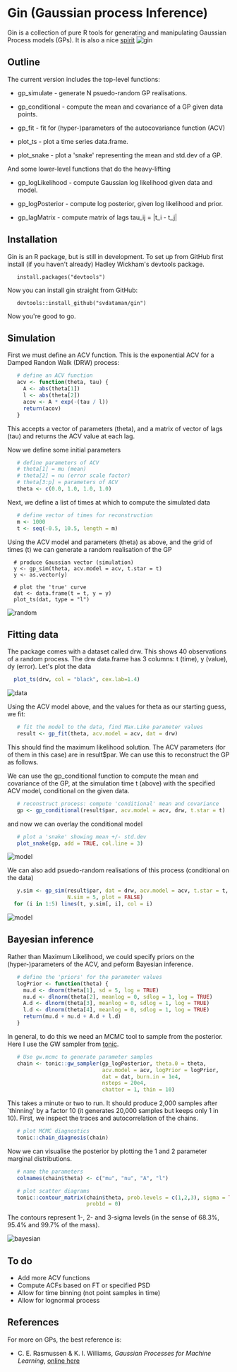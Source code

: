 # Gin (Gaussian process Inference)

Gin is a collection of pure R tools for generating and manipulating Gaussian 
Process models (GPs). It is also a nice [spirit](https://en.wikipedia.org/wiki/Gin)
![gin](/figs/martini.png)


## Outline

The current version includes the top-level functions:

* gp_simulate - generate N psuedo-random GP realisations.

* gp_conditional - compute the mean and covariance of a GP given data points.

* gp_fit - fit for (hyper-)parameters of the autocovariance function (ACV)

* plot_ts - plot a time series data.frame.

* plot_snake - plot a 'snake' representing the mean and std.dev of a GP.

And some lower-level functions that do the heavy-lifting

* gp_logLikelihood - compute Gaussian log likelihood given data and model.

* gp_logPosterior - compute log posterior, given log likelihood and prior.

* gp_lagMatrix - compute matrix of lags tau_ij = |t_i - t_j|

## Installation

Gin is an R package, but is still in development. To set up from GitHub first 
install (if you haven't already) Hadley Wickham's devtools package.
```
   install.packages("devtools")
```
Now you can install gin straight from GitHub:
```
   devtools::install_github("svdataman/gin")
```
Now you're good to go.

## Simulation

First we must define an ACV function. This is the exponential ACV for a Damped Randon Walk (DRW) process:

```R
   # define an ACV function
   acv <- function(theta, tau) {
     A <- abs(theta[1])
     l <- abs(theta[2])
     acov <- A * exp(-(tau / l))
     return(acov)
   }
```

This accepts a vector of parameters (theta), and a matrix of vector of lags (tau) and returns the ACV value at each lag. 

Now we define some initial parameters

```R
   # define parameters of ACV
   # theta[1] = mu (mean)
   # theta[2] = nu (error scale factor) 
   # theta[3:p] = parameters of ACV
   theta <- c(0.0, 1.0, 1.0, 1.0)
```

Next, we define a list of times at which to compute the simulated data

```R
   # define vector of times for reconstruction
   m <- 1000
   t <- seq(-0.5, 10.5, length = m)
```

Using the ACV model and parameters (theta) as above, and the grid of times (t) we can generate a random realisation of the GP

```
  # produce Gaussian vector (simulation)
  y <- gp_sim(theta, acv.model = acv, t.star = t)
  y <- as.vector(y)

  # plot the 'true' curve
  dat <- data.frame(t = t, y = y)
  plot_ts(dat, type = "l")
```

![random](figs/fig3.png)

## Fitting data

The package comes with a dataset called drw. This shows 40 observations of a random process. The drw data.frame has 3 columns: t (time), y (value), dy (error). Let's plot the data

```R
  plot_ts(drw, col = "black", cex.lab=1.4)
```

![data](figs/fig1.png)

Using the ACV model above, and the values for theta as our starting guess, we fit:

```R
   # fit the model to the data, find Max.Like parameter values
   result <- gp_fit(theta, acv.model = acv, dat = drw)
```

This should find the maximum likelihood solution. The ACV parameters (for of them in this case) are in result$par. We can use this to reconstruct the GP as follows. 

We can use the gp_conditional function to compute the mean and covariance of the GP, at the simulation time t (above) with the specified ACV model, conditional on the given data.

```R
   # reconstruct process: compute 'conditional' mean and covariance
   gp <- gp_conditional(result$par, acv.model = acv, drw, t.star = t)
```

and now we can overlay the conditional model 

```R
   # plot a 'snake' showing mean +/- std.dev
   plot_snake(gp, add = TRUE, col.line = 3)
```

![model](figs/fig2.png)

We can also add psuedo-random realisations of this process (conditional on the data)

```R
   y.sim <- gp_sim(result$par, dat = drw, acv.model = acv, t.star = t, 
                   N.sim = 5, plot = FALSE)
  for (i in 1:5) lines(t, y.sim[, i], col = i)
```

![model](figs/fig4.png)


## Bayesian inference

Rather than Maximum Likelihood, we could specify priors on the (hyper-)parameters of the ACV, and peform Bayesian inference. 

```R
   # define the 'priors' for the parameter values
   logPrior <- function(theta) {
     mu.d <- dnorm(theta[1], sd = 5, log = TRUE)
     nu.d <- dlnorm(theta[2], meanlog = 0, sdlog = 1, log = TRUE)
     A.d <- dlnorm(theta[3], meanlog = 0, sdlog = 1, log = TRUE)
     l.d <- dlnorm(theta[4], meanlog = 0, sdlog = 1, log = TRUE)
     return(mu.d + nu.d + A.d + l.d)
   }
```

In general, to do this we need an MCMC tool to sample from the posterior. Here I use the GW sampler from [tonic](https://github.com/svdataman/tonic). 

```R
   # Use gw.mcmc to generate parameter samples
   chain <- tonic::gw_sampler(gp_logPosterior, theta.0 = theta,
                              acv.model = acv, logPrior = logPrior,
                              dat = dat, burn.in = 1e4,
                              nsteps = 20e4,
                              chatter = 1, thin = 10)
```

This takes a minute or two to run. It should produce 2,000 samples after `thinning' by a factor 10 (it generates 20,000 samples but keeps only 1 in 10).
First, we inspect the traces and autocorrelation of the chains.

```R
   # plot MCMC diagnostics
   tonic::chain_diagnosis(chain)
```

Now we can visualise the posterior by plotting the 1 and 2 parameter marginal distributions.

```R
   # name the parameters
   colnames(chain$theta) <- c("mu", "nu", "A", "l")

   # plot scatter diagrams
   tonic::contour_matrix(chain$theta, prob.levels = c(1,2,3), sigma = TRUE,
                         prob1d = 0)
```

The contours represent 1-, 2- and 3-sigma levels (in the sense of 68.3%, 95.4%
and 99.7% of the mass).

![bayesian](figs/fig5.png)

## To do

* Add more ACV functions
* Compute ACFs based on FT or specified PSD
* Allow for time binning (not point samples in time)
* Allow for lognormal process

## References

For more on GPs, the best reference is:

* C. E. Rasmussen & K. I. Williams, _Gaussian Processes for Machine Learning_, 
[online here](http://www.gaussianprocess.org/gpml/chapters/)
